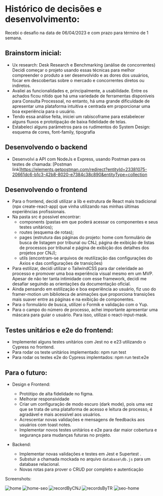 # Histórico de decisões e desenvolvimento:
Recebi o desafio na data de 06/04/2023 e com prazo para término de 1 semana. 

## Brainstorm inicial: 
- Ux research: Desk Research e Benchmarking (análise de concorrentes)
Decidi começar o projeto usando essas técnicas para melhor compreender o produto a ser desenvolvido e as dores dos usuários, focar em descobertas sobre o mercado e concorrentes diretos ou indiretos. 
- Avaliei as funcionalidades e, principalmente, a usabilidade. Entre os achados ficou nítido que há uma variedade de ferramentas disponíveis para Consulta Processoal, no entanto, há uma grande dificuldade de apresentar uma plataforma intuitiva e centrada em proporcionar uma boa experiência para o usuário. 
- Tendo essa análise feita, iniciei um rabiscoframe para estabelecer alguns fluxos e prototipação de baixa fidelidade de telas. 
- Estabeleci alguns parâmetros para os rudimentos do System Design: esquema de cores, font-family, tipografia

## Desenvolvendo o backend
- Desenvolvi a API com NodeJs e Express, usando Postman para os testes de chamada: 
[Postman link]https://elements.getpostman.com/redirect?entityId=23381075-20661dc6-b1c3-42b8-8020-e7384c38c890&entityType=collection

## Desenvolvendo o frontend
- Para o frontend, decidi utilizar a lib e estrutura de React mais tradicional (npx create-react-app) que vinha utilizando nas minhas últimas experiências profissionais.
- Na pasta src é possível encontrar: 
  - components (pastas em que poderá acessar os componentes e seus testes unitários);
  - routes (esquema de rotas);
  - pages (estrutura das páginas do projeto: home com formulário de busca de listagem por tribunal ou CNJ, página de exibição de listas de processos por tribunal e página de exibição dos detalhes dos projetos por CNJ);
  - utils (encontram-se arquivos de reutilização das configurações do Axios e das configurações de transições)
- Para estilizar, decidi utilizar o TailwindCSS para dar celeridade ao processo e promover uma boa experiência visual mesmo em um MVP. Apesar de não ter tanta intimidade com esse framework, decidi me desafiar seguindo as orientações da documentação oficial.
- Ainda pensando em estilização e boa experiência ao usuário, fiz uso do framer-motion um biblioteca de animações que proporciona transições mais suaver entre as páginas e na exibição de componentes. 
- Para o formulário de busca, utilizei o Formik e validação com o Yup.
- Para o campo do número de processo, achei importante apresentar uma máscara para guiar o usuário. Para isso, utilizai o react-input-mask.

## Testes unitários e e2e do frontend: 
- Implementei alguns testes unitários com Jest no e e23 utilizando o Cypress no frontend.
- Para rodar os teste unitários implementado: npm run test
- Para rodar os testes e2e do Cypress implemtados: npm run test:e2e

## Para o futuro: 

- Design e Frontend: 
  - Protótipo de alta fidelidade no figma.
  - Melhorar responsividade 
  - Criar um configuração de modo escuro (dark mode), pois uma vez que se trata de uma plataforma de acesso e leitura de processo, é agradável e mais acessível aos usuários.
  - Acrescentar novas validações e mensagens de feedbacks aos usuários com toast notes.
  - Implementar novos testes unitários e e2e para dar maior cobertura e segurança para mudanças futuras no projeto.

- Backend:
  - Implementar novas validações e testes em Jest e Supertest .
  - Substuir a chamada mockada no arquivo `database\db.js` para um database relacional.
  - Novas rotas para prover o CRUD por completo e autenticação

Screenshots: 

![home](https://user-images.githubusercontent.com/88353217/231630584-139e0790-0019-4395-9264-01d0d5486a62.png)
![home-seo](https://user-images.githubusercontent.com/88353217/231630592-88096d7d-b1ef-46e3-82f8-046339c68ae0.png)
![recordByCNJ](https://user-images.githubusercontent.com/88353217/231630597-b22952ce-82c6-47f7-9e6d-752cf8efcf4d.png)
![recordsByTR](https://user-images.githubusercontent.com/88353217/231630598-f3907095-38ac-4efc-aea9-3a80d85e5a61.png)
![seo-home](https://user-images.githubusercontent.com/88353217/231630600-d58825ca-b134-4974-bb42-4d179b047e72.png)
